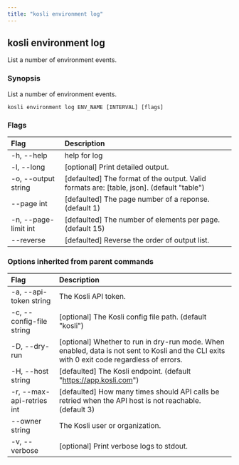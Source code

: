 ```yaml
---
title: "kosli environment log"
---
```


## kosli environment log

List a number of environment events.

### Synopsis

List a number of environment events.

```shell
kosli environment log ENV_NAME [INTERVAL] [flags]
```

### Flags
| Flag | Description |
| :--- | :--- |
|    -h, --help  |  help for log  |
|    -l, --long  |  [optional] Print detailed output.  |
|    -o, --output string  |  [defaulted] The format of the output. Valid formats are: [table, json]. (default "table")  |
|        --page int  |  [defaulted] The page number of a reponse. (default 1)  |
|    -n, --page-limit int  |  [defaulted] The number of elements per page. (default 15)  |
|        --reverse  |  [defaulted] Reverse the order of output list.  |


### Options inherited from parent commands
| Flag | Description |
| :--- | :--- |
|    -a, --api-token string  |  The Kosli API token.  |
|    -c, --config-file string  |  [optional] The Kosli config file path. (default "kosli")  |
|    -D, --dry-run  |  [optional] Whether to run in dry-run mode. When enabled, data is not sent to Kosli and the CLI exits with 0 exit code regardless of errors.  |
|    -H, --host string  |  [defaulted] The Kosli endpoint. (default "https://app.kosli.com")  |
|    -r, --max-api-retries int  |  [defaulted] How many times should API calls be retried when the API host is not reachable. (default 3)  |
|        --owner string  |  The Kosli user or organization.  |
|    -v, --verbose  |  [optional] Print verbose logs to stdout.  |


